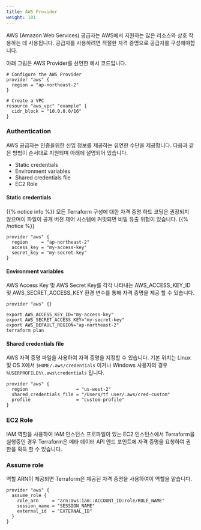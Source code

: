 ```yaml
---
title: AWS Provider
weight: 101
---
```


AWS (Amazon Web Services) 공급자는 AWS에서 지원하는 많은 리소스와 상호 작용하는 데 사용됩니다. 공급자를 사용하려면 적절한 자격 증명으로 공급자를 구성해야합니다.

아래 그림은 AWS Provider를 선언한 예시 코드입니다.

```hcl
# Configure the AWS Provider
provider "aws" {
  region = "ap-northeast-2"
}

# Create a VPC
resource "aws_vpc" "example" {
  cidr_block = "10.0.0.0/16"
}
```

### Authentication

AWS 공급자는 인증을위한 신임 정보를 제공하는 유연한 수단을 제공합니다. 다음과 같은 방법이 순서대로 지원되며 아래에 설명되어 있습니다.

* Static credentials
* Environment variables
* Shared credentials file
* EC2 Role

#### Static credentials

{{% notice info %}}
모든 Terraform 구성에 대한 자격 증명 하드 코딩은 권장되지 않으며이 파일이 공개 버전 제어 시스템에 커밋되면 비밀 유출 위험이 있습니다.
{{% /notice %}}

```hcl
provider "aws" {
  region     = "ap-northeast-2"
  access_key = "my-access-key"
  secret_key = "my-secret-key"
}
```

#### Environment variables

AWS Access Key 및 AWS Secret Key를 각각 나타내는 AWS_ACCESS_KEY_ID 및 AWS_SECRET_ACCESS_KEY 환경 변수를 통해 자격 증명을 제공 할 수 있습니다.

```hcl
provider "aws" {}
```

```
export AWS_ACCESS_KEY_ID="my-access-key"
export AWS_SECRET_ACCESS_KEY="my-secret-key"
export AWS_DEFAULT_REGION="ap-northeast-2"
terraform plan
```

#### Shared credentials file

AWS 자격 증명 파일을 사용하여 자격 증명을 지정할 수 있습니다. 기본 위치는 Linux 및 OS X에서 `$HOME/.aws/credentials` 이거나 Windows 사용자의 경우 `%USERPROFILE%\.aws\credentials` 입니다.

```hcl
provider "aws" {
  region                  = "us-west-2"
  shared_credentials_file = "/Users/tf_user/.aws/cred-custom"
  profile                 = "custom-profile"
}
```

### EC2 Role

IAM 역할을 사용하여 IAM 인스턴스 프로파일이 있는 EC2 인스턴스에서 Terraform을 실행중인 경우 Terraform은 메타 데이터 API 엔드 포인트에 자격 증명을 요청하여 권한을 획득 할 수 있습니다.

### Assume role

역할 ARN이 제공되면 Terraform은 제공된 자격 증명을 사용하여이 역할을 맡습니다.

```hcl
provider "aws" {
  assume_role {
    role_arn     = "arn:aws:iam::ACCOUNT_ID:role/ROLE_NAME"
    session_name = "SESSION_NAME"
    external_id  = "EXTERNAL_ID"
  }
}
```
